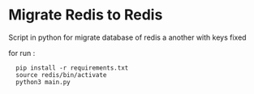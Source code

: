 # Migrate Redis to Redis
Script in python for migrate database of redis a another with keys fixed

for run :

```
  pip install -r requirements.txt
  source redis/bin/activate
  python3 main.py
```
